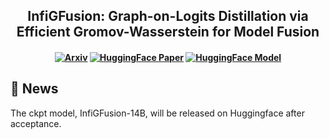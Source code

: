 <h2 align="center">
InfiGFusion: Graph-on-Logits Distillation via Efficient Gromov-Wasserstein for Model Fusion
</h2>

<h4 align="center">

[![Arxiv](https://img.shields.io/badge/Arxiv-D14836?style=for-the-badge&logo=arxiv&logoColor=white)](https://arxiv.org/pdf/2505.13893) 
[![HuggingFace Paper](https://img.shields.io/badge/HuggingFace-FF9900?style=for-the-badge&logo=huggingface&logoColor=white)](https://arxiv.org/pdf/2505.13893)
[![HuggingFace Model](https://img.shields.io/badge/Model-FF9900?style=for-the-badge&logo=model&logoColor=white)](https://arxiv.org/pdf/2505.13893)
  
</h4>


## 📣 News
The ckpt model, InfiGFusion-14B, will be released on Huggingface after acceptance.

